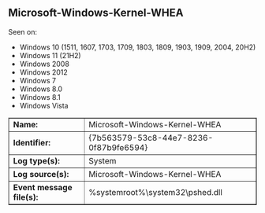 ## Microsoft-Windows-Kernel-WHEA

Seen on:
* Windows 10 (1511, 1607, 1703, 1709, 1803, 1809, 1903, 1909, 2004, 20H2)
* Windows 11 (21H2)
* Windows 2008
* Windows 2012
* Windows 7
* Windows 8.0
* Windows 8.1
* Windows Vista

<table border="1" class="docutils">
  <tbody>
    <tr>
      <td><b>Name:</b></td>
      <td>Microsoft-Windows-Kernel-WHEA</td>
    </tr>
    <tr>
      <td><b>Identifier:</b></td>
      <td>{7b563579-53c8-44e7-8236-0f87b9fe6594}</td>
    </tr>
    <tr>
      <td><b>Log type(s):</b></td>
      <td>System</td>
    </tr>
    <tr>
      <td><b>Log source(s):</b></td>
      <td>Microsoft-Windows-Kernel-WHEA</td>
    </tr>
    <tr>
      <td><b>Event message file(s):</b></td>
      <td>%systemroot%\system32\pshed.dll</td>
    </tr>
  </tbody>
</table>

&nbsp;

